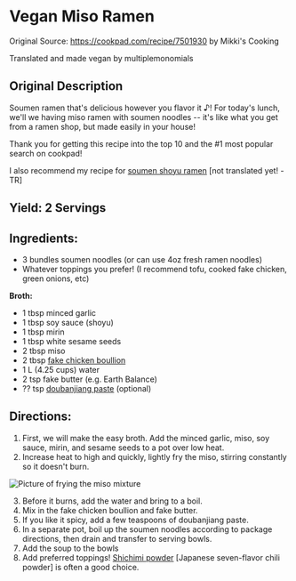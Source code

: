 # Vegan Miso Ramen

Original Source: https://cookpad.com/recipe/7501930 by Mikki's Cooking

Translated and made vegan by multiplemonomials

## Original Description
Soumen ramen that's delicious however you flavor it ♪!  For today's lunch, we'll we having miso ramen with soumen noodles -- it's like what you get from a ramen shop, but made easily in your house!

Thank you for getting this recipe into the top 10 and the #1 most popular search on cookpad!

I also recommend my recipe for [soumen shoyu ramen](https://cookpad.com/recipe/7332766) [not translated yet! -TR]

## Yield: 2 Servings

## Ingredients:

- 3 bundles soumen noodles (or can use 4oz fresh ramen noodles)
- Whatever toppings you prefer! (I recommend tofu, cooked fake chicken, green onions, etc)

**Broth:**
- 1 tbsp minced garlic
- 1 tbsp soy sauce (shoyu)
- 1 tbsp mirin
- 1 tbsp white sesame seeds
- 2 tbsp miso
- 2 tbsp [fake chicken boullion](https://www.amazon.com/Better-Than-Bouillon-Chicken-Certified/dp/B000N7YKQK)
- 1 L (4.25 cups) water
- 2 tsp fake butter (e.g. Earth Balance)
- ?? tsp [doubanjiang paste](https://www.amazon.com/Natural-Plus-Green-Doubangjiang-Ingredient/dp/B08TVHRTDP/ref=sr_1_4?keywords=Doubanjiang&qid=1683396318&sr=8-4) (optional)

## Directions:

1. First, we will make the easy broth.  Add the minced garlic, miso, soy sauce, mirin, and sesame seeds to a pot over low heat.
2. Increase heat to high and quickly, lightly fry the miso, stirring constantly so it doesn't burn.

![Picture of frying the miso mixture](https://img.cpcdn.com/steps/35646832/m/b51bb7202f62d39c82b43a426a15e278?u=46684425&p=1681200103)

3. Before it burns, add the water and bring to a boil.
4. Mix in the fake chicken boullion and fake butter.
5. If you like it spicy, add a few teaspoons of doubanjiang paste.
6. In a separate pot, boil up the soumen noodles according to package directions, then drain and transfer to serving bowls.
7. Add the soup to the bowls
8. Add preferred toppings!  [Shichimi powder](https://www.amazon.com/cart/smart-wagon?newItems=d6b7f648-b73a-4399-916c-4ed9b437801b,1&ref_=sw_refresh) [Japanese seven-flavor chili powder] is often a good choice.
